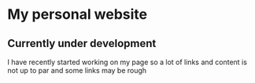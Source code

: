 # My personal website
## Currently under development

I have recently started working on my page so a lot of links and content is not up to par and some links may be rough
